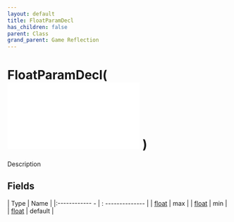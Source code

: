```yaml
---
layout: default
title: FloatParamDecl
has_children: false
parent: Class
grand_parent: Game Reflection
---
```

# FloatParamDecl( ![ ParamDecl ](game-reflection/classes/param_decl.md) )
Description 

## Fields
| Type | Name |
|:------------ - | : -------------- |
| [float](game-reflection/components/float.md) | max |
| [float](game-reflection/components/float.md) | min |
| [float](game-reflection/components/float.md) | default |
